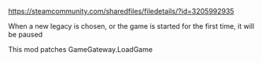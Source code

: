 
https://steamcommunity.com/sharedfiles/filedetails/?id=3205992935

When a new legacy is chosen, or the game is started for the first time, it will be paused

This mod patches GameGateway.LoadGame

